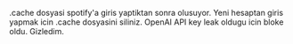 .cache dosyasi spotify'a giris yaptiktan sonra olusuyor.
Yeni hesaptan giris yapmak icin .cache dosyasini siliniz.
OpenAI API key leak oldugu icin bloke oldu. Gizledim.